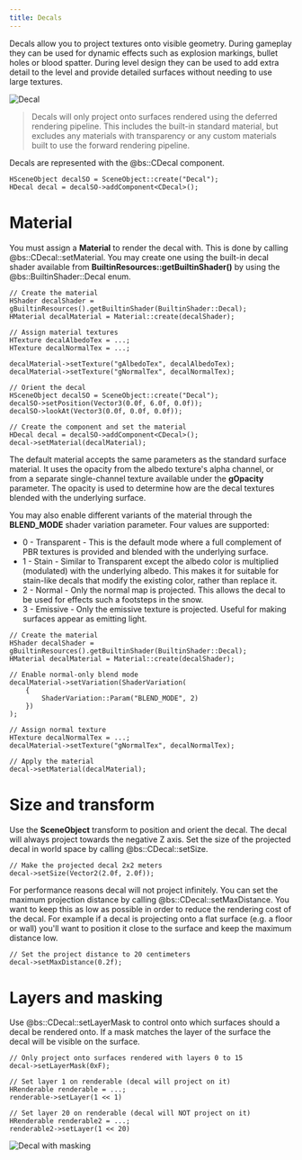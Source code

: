 ```yaml
---
title: Decals
---
```


Decals allow you to project textures onto visible geometry. During gameplay they can be used for dynamic effects such as explosion markings, bullet holes or blood spatter. During level design they can be used to add extra detail to the level and provide detailed surfaces without needing to use large textures.

![Decal](../../Images/decal.png)  

> Decals will only project onto surfaces rendered using the deferred rendering pipeline. This includes the built-in standard material, but excludes any materials with transparency or any custom materials built to use the forward rendering pipeline.

Decals are represented with the @bs::CDecal component.

~~~~~~~~~~~~~{.cpp}
HSceneObject decalSO = SceneObject::create("Decal");
HDecal decal = decalSO->addComponent<CDecal>();
~~~~~~~~~~~~~

# Material

You must assign a **Material** to render the decal with. This is done by calling @bs::CDecal::setMaterial. You may create one using the built-in decal shader available from **BuiltinResources::getBuiltinShader()** by using the @bs::BuiltinShader::Decal enum.

~~~~~~~~~~~~~{.cpp}
// Create the material
HShader decalShader = gBuiltinResources().getBuiltinShader(BuiltinShader::Decal);
HMaterial decalMaterial = Material::create(decalShader);

// Assign material textures
HTexture decalAlbedoTex = ...;
HTexture decalNormalTex = ...;

decalMaterial->setTexture("gAlbedoTex", decalAlbedoTex);
decalMaterial->setTexture("gNormalTex", decalNormalTex);

// Orient the decal
HSceneObject decalSO = SceneObject::create("Decal");
decalSO->setPosition(Vector3(0.0f, 6.0f, 0.0f));
decalSO->lookAt(Vector3(0.0f, 0.0f, 0.0f));

// Create the component and set the material
HDecal decal = decalSO->addComponent<CDecal>();
decal->setMaterial(decalMaterial);
~~~~~~~~~~~~~

The default material accepts the same parameters as the standard surface material. It uses the opacity from the albedo texture's alpha channel, or from a separate single-channel texture available under the **gOpacity** parameter. The opacity is used to determine how are the decal textures blended with the underlying surface.

You may also enable different variants of the material through the **BLEND_MODE** shader variation parameter. Four values are supported:
 - 0 - Transparent - This is the default mode where a full complement of PBR textures is provided and blended with the underlying surface.
 - 1 - Stain - Similar to Transparent except the albedo color is multiplied (modulated) with the underlying albedo. This makes it for suitable for stain-like decals that modify the existing color, rather than replace it.
 - 2 - Normal - Only the normal map is projected. This allows the decal to be used for effects such a footsteps in the snow.
 - 3 - Emissive - Only the emissive texture is projected. Useful for making surfaces appear as emitting light.
 
~~~~~~~~~~~~~{.cpp}
// Create the material
HShader decalShader = gBuiltinResources().getBuiltinShader(BuiltinShader::Decal);
HMaterial decalMaterial = Material::create(decalShader);

// Enable normal-only blend mode
decalMaterial->setVariation(ShaderVariation(
	{
		ShaderVariation::Param("BLEND_MODE", 2)
	})
);

// Assign normal texture
HTexture decalNormalTex = ...;
decalMaterial->setTexture("gNormalTex", decalNormalTex);

// Apply the material
decal->setMaterial(decalMaterial);
~~~~~~~~~~~~~

# Size and transform

Use the **SceneObject** transform to position and orient the decal. The decal will always project towards the negative Z axis. Set the size of the projected decal in world space by calling @bs::CDecal::setSize.

~~~~~~~~~~~~~{.cpp}
// Make the projected decal 2x2 meters
decal->setSize(Vector2(2.0f, 2.0f));
~~~~~~~~~~~~~

For performance reasons decal will not project infinitely. You can set the maximum projection distance by calling @bs::CDecal::setMaxDistance. You want to keep this as low as possible in order to reduce the rendering cost of the decal. For example if a decal is projecting onto a flat surface (e.g. a floor or wall) you'll want to position it close to the surface and keep the maximum distance low.

~~~~~~~~~~~~~{.cpp}
// Set the project distance to 20 centimeters
decal->setMaxDistance(0.2f);
~~~~~~~~~~~~~

# Layers and masking

Use @bs::CDecal::setLayerMask to control onto which surfaces should a decal be rendered onto. If a mask matches the layer of the surface the decal will be visible on the surface.

~~~~~~~~~~~~~{.cpp}
// Only project onto surfaces rendered with layers 0 to 15
decal->setLayerMask(0xF);

// Set layer 1 on renderable (decal will project on it)
HRenderable renderable = ...;
renderable->setLayer(1 << 1)

// Set layer 20 on renderable (decal will NOT project on it)
HRenderable renderable2 = ...;
renderable2->setLayer(1 << 20)
~~~~~~~~~~~~~

![Decal with masking](../../Images/DecalMask.png)  
